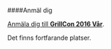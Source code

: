 ####Anmäl dig

[Anmäla dig till **GrillCon 2016 Vår**](https://github.com/dbwebb-se/grillcon/issues/2).

Det finns fortfarande platser.
